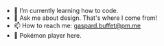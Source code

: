- 🌱 I’m currently learning how to code. 
- 💬 Ask me about design. That's where I come from!
- 📫 How to reach me: gaspard.buffet@pm.me
- 👾 Pokémon player here. 
